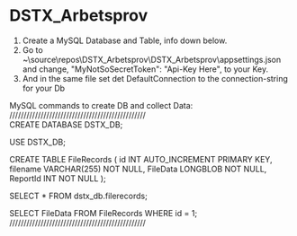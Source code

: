 # DSTX_Arbetsprov

1. Create a MySQL Database and Table, info down below.
2. Go to ~\source\repos\DSTX_Arbetsprov\DSTX_Arbetsprov\appsettings.json and change, "MyNotSoSecretToken": "Api-Key Here", to your Key.
3. And in the same file set det DefaultConnection to the connection-string for your Db
          
      
            
MySQL commands to create DB and collect Data:                                          
////////////////////////////////////////////////                                                                      
CREATE DATABASE DSTX_DB;

USE DSTX_DB;


CREATE TABLE FileRecords (
  id INT AUTO_INCREMENT PRIMARY KEY,
  filename VARCHAR(255) NOT NULL,
  FileData LONGBLOB NOT NULL,
  ReportId INT NOT NULL
);

SELECT * FROM dstx_db.filerecords;

SELECT FileData FROM FileRecords WHERE id = 1;                                                                        
////////////////////////////////////////////////                                                              
